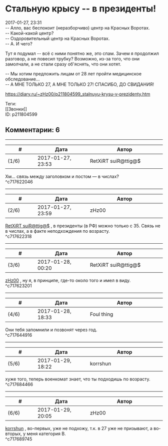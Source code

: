 Стальную крысу -- в президенты!
===============================

  
2017-01-27, 23:31  
 -- Алло, вас беспокоит (неразборчиво) центр на Красных Воротах.   
 -- Какой-какой центр?   
 -- Оздоровительный центр на Красных Воротах.   
 -- А. И чего?   
   
 Тут я подумал -- всё с ними понятно же, это спам. Зачем я продолжил разговор, а не повесил трубку? Возможно, из-за того, что они замолчали, а не стали сразу об'яснять, что они хотят.   
   
 -- Мы хотим предложить лицам от 28 лет пройти медицинское обследование...   
 -- А МНЕ ТОЛЬКО 27, А МНЕ ТОЛЬКО 27! СПАСИБО, ДО СВИДАНИЯ!   
  
<https://diary.ru/~zHz00/p211804599_stalnuyu-krysu-v-prezidenty.htm>  
  
Теги:  
[[Звонки]]  
ID: p211804599  


Комментарии: 6
--------------

  


---



|         #         |              Дата              |                     Автор                     |           ID           |
| --- | --- | --- | --- |
| (1/6) | 2017-01-27, 23:53 | RetXiRT suiR@ttig@$ | c717622046 |

  
  Хм… связь между заголовком и постом — в числах?    
 ^c717622046

---



|         #         |              Дата              |                     Автор                     |           ID           |
| --- | --- | --- | --- |
| (2/6) | 2017-01-27, 23:59 | zHz00 | c717622318 |

  
  [RetXiRT suiR@ttig@$](http://Hellspawn.diary.ru "Горчичник")  , в президенты (в РФ) можно только с 35. Связь не в числах, а в факте неподхождения по возрасту.   
 ^c717622318

---



|         #         |              Дата              |                     Автор                     |           ID           |
| --- | --- | --- | --- |
| (3/6) | 2017-01-28, 00:20 | RetXiRT suiR@ttig@$ | c717623201 |

  
   [zHz00](https://zHz00.diary.ru "Untitled")  , ну я, в принципе, где-то около того и имел в виду.    
 ^c717623201

---



|         #         |              Дата              |                     Автор                     |           ID           |
| --- | --- | --- | --- |
| (4/6) | 2017-01-28, 18:33 | Foul thing | c717644916 |

  
 Они тебя запомнили и позвонят через год.   
 ^c717644916

---



|         #         |              Дата              |                     Автор                     |           ID           |
| --- | --- | --- | --- |
| (5/6) | 2017-01-29, 18:22 | korrshun | c717684466 |

  
 хуже того, теперь военкомат знает, что ты подходишь по возрасту.   
 ^c717684466

---



|         #         |              Дата              |                     Автор                     |           ID           |
| --- | --- | --- | --- |
| (6/6) | 2017-01-29, 20:05 | zHz00 | c717689745 |

  
  [korrshun](http://Igel-kun.diary.ru "kimi wo shiranai monogatari")  , во-первых, уже не подхожу, т.к. в 27 уже не призывают, а во-вторых, у меня категория В.   
 ^c717689745